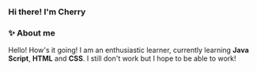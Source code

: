 ### Hi there! I'm Cherry


### ✨ About me 



Hello! How's it going! I am an enthusiastic learner, currently learning **Java Script**, **HTML** and **CSS**. I still don't work but I hope to be able to work!
